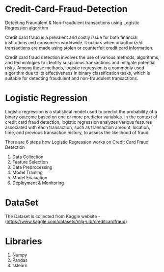 # Credit-Card-Fraud-Detection
Detecting Fraudulent &amp; Non-fraudulent transactions using Logistic Regression algorithm

Credit card fraud is a prevalent and costly issue for both financial institutions and consumers worldwide. It occurs when unauthorized transactions are made using stolen or counterfeit credit card information.

Credit card fraud detection involves the use of various methods, algorithms, and technologies to identify suspicious transactions and mitigate potential risks. Among these methods, logistic regression is a commonly used algorithm due to its effectiveness in binary classification tasks, which is suitable for detecting fraudulent and non-fraudulent transactions.

# Logistic Regression
Logistic regression is a statistical model used to predict the probability of a binary outcome based on one or more predictor variables. In the context of credit card fraud detection, logistic regression analyzes various features associated with each transaction, such as transaction amount, location, time, and previous transaction history, to assess the likelihood of fraud.

There are 6 steps how Logistic Regression works on Credit Card Fraud Detection
1. Data Collection
2. Feature Selection
3. Data Preprocessing
4. Model Training
5. Model Evaluation
6. Deployment & Monitoring

# DataSet
The Dataset is collected from Kaggle website - (https://www.kaggle.com/datasets/mlg-ulb/creditcardfraud)

# Libraries
1. Numpy
2. Pandas
3. sklearn
